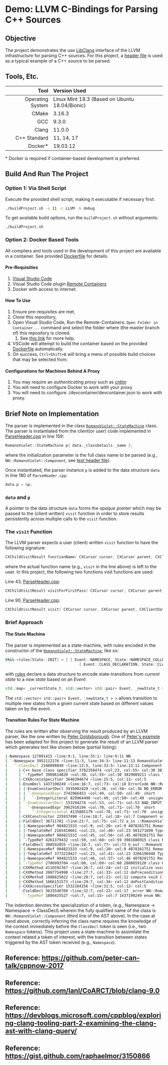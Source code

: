 # Demo: LLVM C-Bindings for Parsing C++ Sources

## Objective
The project demonstrates the use [LibClang](https://clang.llvm.org/docs/Tooling.html) interface of the LLVM infrastructure for parsing C++ sources.
For this project, a [header file](./TestVectors/Component.hpp) is used as a typical example of a C++ source to be parsed.


## Tools, Etc.
| Tool |   Version Used |
| ---:          |     :---      |
| Operating System | Linux Mint 19.3 (Based on Ubuntu 18.04/Bionic)
| CMake |   3.16.3 |
| GCC   |   9.3.0 |
| Clang |   11.0.0 |
| C++ Standard   |   11, 14, 17 |
| Docker*         | 19.03.12 |

\* Docker is required if container-based development is preferred.

## Build And Run The Project
### Option 1: Via Shell Script
Execute the provided shell script, making it executable if necessary first:
```bash
./buildProject.sh -s 11 -c LLVM -b debug
```
To get available build options, run the `buildProject.sh` without arguments:
```bash
./buildProject.sh
```
### Option 2: Docker Based Tools
All compilers and tools used in the development of this project are available in a container. See provided [Dockerfile](./.devcontainer/Dockerfile) for details.
#### Pre-Requisities
1. [Visual Studio Code](https://code.visualstudio.com)
2. Visual Studio Code plugin [Remote Containers](https://marketplace.visualstudio.com/items?itemName=ms-vscode-remote.remote-containers)
3. Docker with access to internet.

#### How To Use
1. Ensure pre-requisites are met,
2. Clone this repository,
3. Open Visual Studio Code, Run the Remote-Containers: `Open Folder in Container...` command and select the folder where (the master branch of) this repository is cloned.
   1. See [this link](https://marketplace.visualstudio.com/items?itemName=ms-vscode-remote.remote-containers) for more help.
4. VSCode will attempt to build the container based on the provided [Dockerfile](./.devcontainer/Dockerfile) automatically.
5. On success, `Ctrl+Shift+B` will bring a menu of possible build choices that may be selected from.

#### Configurations for Machines Behind A Proxy
1. You may require an *authenticating proxy* such as [cntlm](http://cntlm.sourceforge.net)
2. You will need to configure Docker to work with your proxy
3. You will need to configure ./devcontainer/devcontainer.json to work with proxy.

## Brief Note on Implementation
The parser is implemented in the class [`RomanoViolet::StateMachine`](./CoreFunctions/Application/StateMachine.hpp) class.
The parser is instantiated from the client(or user) code implemented in [ParseHeader.cpp](./CoreFunctions/Application/ParseHeader.cpp) in line 159:

```c++
RomanoViolet::StateMachine p{ data._classDetails._name };
```
where the initialization parameter is the full class name to be parsed (e.g., `NN::RomanoViolet::Component`, see [test header file](./TestVectors/Component.hpp)).

Once instantiated, the parser instance 	`p` is added to the data structure `data` in line 180 of `ParseHeader.cpp`:
```c++
data.p = &p;
```
### `data` and `p`
A pointer to the data structure `data` forms the _opaque pointer_ which may be passed to the (client written) `visit` function in order to store results persistently across multiple calls to the `visit` function.

### The `visit` Function
The LLVM parser expects a user (client) written `visit` function to have the following signature:
```c++
CXChildVisitResult functionName( CXCursor cursor, CXCursor parent, CXClientData clientData )
```
where the actual function name (e.g., `visit` in the line above) is left to the user. In this project, the following two functions visit functions are used:

Line 43, [ParseHeader.cpp](./CoreFunctions/Application/ParseHeader.cpp):
```c++
CXChildVisitResult visitForFirstPass( CXCursor cursor, CXCursor parent, CXClientData clientData )
```

Line 90, [ParseHeader.cpp](./CoreFunctions/Application/ParseHeader.cpp):
```c++
CXChildVisitResult visit( CXCursor cursor, CXCursor parent, CXClientData clientData )
```

### Brief Approach
#### The State Machine
The parser is implemented as a state-machine, with rules encoded in the constructor of the [`RomanoViolet::StateMachine`](./CoreFunctions/Application/StateMachine.cpp), like so:

```c++
this->rules[State::INIT] = { { Event::NAMESPACE, State::NAMESPACE_COLLECTION },
                                 { Event::CLASS_DECLARATION, State::CLASSNAME_COLLECTION } };
```

with [rules](./CoreFunctions/Application/StateMachine.hpp) declare a data structure to encode state-transitions from _current state_ to a _new state_ based on an _Event_:
```c++
std::map< _currentState_t, std::vector< std::pair< Event, _newState_t > > > rules;
```
The `std::vector< std::pair< Event, _newState_t > >` allows transition to multiple new states from a given current state based on different values taken on by the event.

#### Transition Rules For State Machine
The rules are written after observing the result produced by an LLVM parser, like the one written by [Peter Goldsborough](https://github.com/peter-can-talk/cppnow-2017). One of [Peter's example](./CoreFunctions/Application/AstDumpOrig.cpp) has been adapted for this project to generate the result of an LLVM parser which generates text like shown below (partial listing):

```bash
|-Namespace 127891415 <line:9:1, line:35:1> line:9:11 NN  
| `-Namespace 3952112176 <line:11:3, line:34:3> line:11:13 RomanoViolet  
|   `-ClassDecl 2340098849 <line:13:5, line:33:5> line:13:11 Component NN::RomanoViolet::Component
|     |-C++ base class specifier 3782358474 <col:23, col:55> col:30 3819089211 class TypeHighAssuranceComponent TypeHighAssuranceComponent
|     | `-TypeRef 3989614820 <col:30, col:55> col:30 3819089211 class TypeHighAssuranceComponent TypeHighAssuranceComponent
|     |-CXXAccessSpecifier 3646394674 <line:15:5, col:11> col:5   
|     |-EnumDecl 1437190249 <line:16:7, col:73> col:18 ErrorCode NN::RomanoViolet::Component::ErrorCode
|     | |-EnumConstantDecl 3935002420 <col:38, col:50> col:38 NO_ERROR NN::RomanoViolet::Component::ErrorCode
|     | | `-UnexposedExpr 3742966453 <col:49, col:50> col:49  short
|     | |   `-IntegerLiteral 829964490 <col:49, col:50> col:49  unsigned int
|     | `-EnumConstantDecl 153294274 <col:53, col:71> col:53 BAD_INPUT_DATA NN::RomanoViolet::Component::ErrorCode
|     |   `-UnexposedExpr 3962916194 <col:70, col:71> col:70  short
|     |     `-IntegerLiteral 4135885179 <col:70, col:71> col:70  unsigned int
|     |-CXXConstructor 235937490 <line:18:7, col:18> col:7 Component void ()
|     |-FieldDecl 36711781 <line:23:7, col:75> col:72 a_in ::RomanoViolet::TypeInputInterface< ::RomanoViolet::InterfaceA>
|     | |-NamespaceRef 984821533 <col:9, col:20> col:9 4078261751 RomanoViolet  
|     | |-TemplateRef 2165410661 <col:23, col:40> col:23 501271699 TypeInputInterface  
|     | |-NamespaceRef 984821533 <col:45, col:56> col:45 4078261751 RomanoViolet  
|     | `-TypeRef 4261379432 <col:59, col:68> col:59 3981686915 class RomanoViolet::InterfaceA RomanoViolet::InterfaceA
|     |-FieldDecl 308592855 <line:24:7, col:77> col:73 b_out ::RomanoViolet::TypeOutputInterface< ::RomanoViolet::InterfaceB>
|     | |-NamespaceRef 984821533 <col:9, col:20> col:9 4078261751 RomanoViolet  
|     | |-TemplateRef 3773219427 <col:23, col:41> col:23 3266196948 TypeOutputInterface  
|     | |-NamespaceRef 984821533 <col:46, col:57> col:46 4078261751 RomanoViolet  
|     | `-TypeRef 2706993704 <col:60, col:69> col:60 2608659120 class RomanoViolet::InterfaceB RomanoViolet::InterfaceB
|     |-CXXMethod 4116592367 <line:26:7, col:24> col:12 initialize void ()
|     |-CXXMethod 2007754990 <line:27:7, col:33> col:12 doPreconditionCheck void ()
|     |-CXXMethod 1988825022 <line:28:7, col:21> col:12 compute void ()
|     |-CXXMethod 1066151573 <line:29:7, col:34> col:12 doPostConditionCheck void ()
|     |-CXXAccessSpecifier 1532104156 <line:31:5, col:12> col:5   
|     `-FieldDecl 3633548769 <line:32:7, col:22> col:17 _error NN::RomanoViolet::Component::ErrorCode
|       `-TypeRef 1086425527 <col:7, col:15> col:7 1437190249 enum NN::RomanoViolet::Component::ErrorCode NN::RomanoViolet::Component::ErrorCode
```

The indention denotes the specialization of a token, (e.g., Namespace &#8594; Namespace &#8594; ClassDecl) wherein the fully qualified name of the class is `NN::RomanoViolet::Component` (third line of the AST above).
In the case at hand above, correctly inferring the class name requires the knowledge of the context immediately before the `ClassDecl` token is seen (i.e., two `Namespace` tokens). This project uses a state-machine to assimilate the context related a token of interest, with the transition between states triggered by the AST token received (e.g., `Namespace`).



## Reference: https://github.com/peter-can-talk/cppnow-2017
## Reference: https://github.com/lanl/CoARCT/blob/clang-9.0
## Reference: https://devblogs.microsoft.com/cppblog/exploring-clang-tooling-part-2-examining-the-clang-ast-with-clang-query/
## Reference: https://gist.github.com/raphaelmor/3150866
